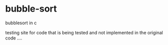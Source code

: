 # bubble-sort
bubblesort in c

testing site for code that is being tested and not implemented in the original code 
....
